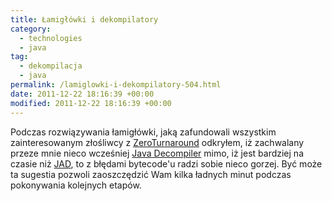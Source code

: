 ```yaml
---
title: Łamigłówki i dekompilatory
category:
  - technologies
  - java
tag:
  - dekompilacja
  - java
permalink: /lamiglowki-i-dekompilatory-504.html
date: 2011-12-22 18:16:39 +00:00
modified: 2011-12-22 18:16:39 +00:00
---
```



Podczas rozwiązywania łamigłówki, jaką zafundowali wszystkim zainteresowanym złośliwcy z [ZeroTurnaround](http://zeroturnaround.com/blog/celebrate-the-programmers-day-with-zeroturnaround/) odkryłem, iż zachwalany przeze mnie nieco wcześniej [Java Decompiler](http://java.decompiler.free.fr/) mimo, iż jest bardziej na czasie niż [JAD](http://www.varaneckas.com/jad), to z błędami bytecode'u radzi sobie nieco gorzej. Być może ta sugestia pozwoli zaoszczędzić Wam kilka ładnych minut podczas pokonywania kolejnych etapów.
